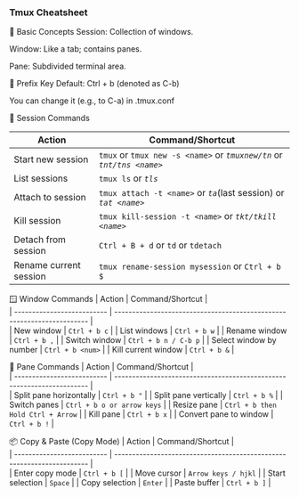 ### Tmux Cheatsheet  

🧠 Basic Concepts
Session: Collection of windows.

Window: Like a tab; contains panes.

Pane: Subdivided terminal area.

🔑 Prefix Key
Default: Ctrl + b (denoted as C-b)

You can change it (e.g., to C-a) in .tmux.conf

🚀 Session Commands

| Action                     | Command/Shortcut                                                       |  
| -------------------------- | ---------------------------------------------------------------------- |  
| Start new session          | `tmux` or `tmux new -s <name>` or *`tmuxnew/tn`* or *`tnt/tns <name>`* |  
| List sessions              | `tmux ls` or *`tls`*                                                   |  
| Attach to session          | `tmux attach -t <name>` or *`ta`*(last session) or *`tat <name>`*      |  
| Kill session               | `tmux kill-session -t <name>` or *`tkt/tkill <name>`*                  |  
| Detach from session        | `Ctrl + B + d` or `td` or `tdetach`                                    | 
| Rename current session     | `tmux rename-session mysession` or `Ctrl + b $`                        |

🪟 Window Commands
| Action                     | Command/Shortcut                                                       |  
| -------------------------- | ---------------------------------------------------------------------- |  
| New window                 | `Ctrl + b c`                                                           |
| List windows               | `Ctrl + b w`                                                           |
| Rename window              | `Ctrl + b ,`                                                           |
| Switch window              | `Ctrl + b n / C-b p`                                                   |
| Select window by number    | `Ctrl + b <num>`                                                       |
| Kill current window        | `Ctrl + b &`                                                           |

🧱 Pane Commands
| Action                     | Command/Shortcut                                                       |  
| -------------------------- | ---------------------------------------------------------------------- |  
| Split pane horizontally    | `Ctrl + b "`                                                           |
| Split pane vertically      | `Ctrl + b %`                                                           |
| Switch panes               | `Ctrl + b o or arrow keys`                                             |
| Resize pane	               | `Ctrl + b then Hold Ctrl + Arrow`                                      |
| Kill pane	                 | `Ctrl + b x`                                                           |
| Convert pane to window     | `Ctrl + b !`                                                           |

📦 Copy & Paste (Copy Mode)
| Action                     | Command/Shortcut                                                       |  
| -------------------------- | ---------------------------------------------------------------------- |  
| Enter copy mode            | `Ctrl + b [`                                                           |
| Move cursor	               | `Arrow keys / hjkl`                                                    |
| Start selection            | `Space`                                             |
| Copy selection             | `Enter`                                             |
| Paste buffer               | `Ctrl + b ]`                                             |

